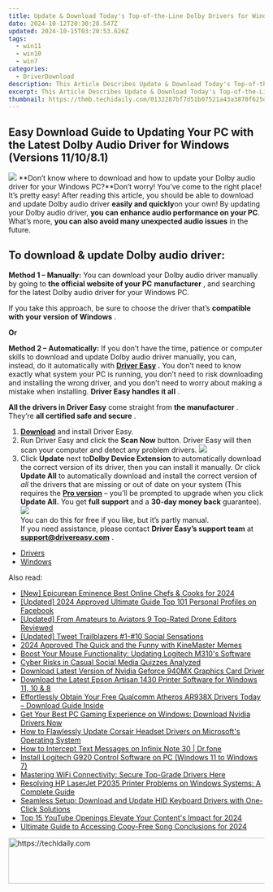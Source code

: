 ```yaml
---
title: Update & Download Today's Top-of-the-Line Dolby Drivers for Windows 11, 10 & The Older Eightpoint Eleven
date: 2024-10-12T20:30:28.547Z
updated: 2024-10-15T03:20:53.626Z
tags:
  - win11
  - win10
  - win7
categories:
  - DriverDownload
description: This Article Describes Update & Download Today's Top-of-the-Line Dolby Drivers for Windows 11, 10 & The Older Eightpoint Eleven
excerpt: This Article Describes Update & Download Today's Top-of-the-Line Dolby Drivers for Windows 11, 10 & The Older Eightpoint Eleven
thumbnail: https://thmb.techidaily.com/0132287bf7d51b07521a43a3870f625dc6e6364d7e4121c0d057d3f42a0a988f.jpg
---
```


## Easy Download Guide to Updating Your PC with the Latest Dolby Audio Driver for Windows (Versions 11/10/8.1)

![](https://images.drivereasy.com/wp-content/uploads/2019/01/snap000424-300x186.png)   **Don’t know where to download and how to update your Dolby audio driver for your Windows PC?**Don’t worry! You’ve come to the right place! It’s pretty easy! After reading this article, you should be able to download and update Dolby audio driver **easily and quickly**on your own! By updating your Dolby audio driver, **you**  **can**  **enhance audio performance on your PC**. What’s more, **you can also avoid many unexpected audio issues**  in the future.

## **To download & update Dolby audio driver:**

**Method 1 – Manually:**  You can download your Dolby audio driver manually by going to **the official website of your PC** **manufacturer**  , and searching for the latest Dolby audio driver for your Windows PC.

 If you take this approach, be sure to choose the driver that’s **compatible with** **your version of Windows** .

**Or**

**Method 2 – Automatically:**   If you don’t have the time, patience or computer skills to download and update Dolby audio driver manually, you can, instead, do it automatically with **[Driver Easy](https://tools.techidaily.com/drivereasy/download/) .**  You don’t need to know exactly what system your PC is running, you don’t need to risk downloading and installing the wrong driver, and you don’t need to worry about making a mistake when installing. **Driver Easy handles it all** .

**All the drivers in Driver Easy** come straight from **the manufacturer** . They‘re **all certified safe and secure** .

1. **[Download](https://tools.techidaily.com/drivereasy/download/)**  and install Driver Easy.
2. Run Driver Easy and click the **Scan Now**  button. Driver Easy will then scan your computer and detect any problem drivers. ![](https://images.drivereasy.com/wp-content/uploads/2019/01/snap000425.png)
3. Click **Update**  next to**Dolby Device Extension** to automatically download the correct version of its driver, then you can install it manually. Or click **Update All**  to automatically download and install the correct version of _all_  the drivers that are missing or out of date on your system (This requires the **[Pro version](https://tools.techidaily.com/drivereasy/download/)**  – you’ll be prompted to upgrade when you click **Update All.** You get **full support**  and a **30-day money back**  guarantee).  
![](https://images.drivereasy.com/wp-content/uploads/2019/01/snap000426.png)  
 You can do this for free if you like, but it’s partly manual.  
 If you need assistance, please contact **Driver Easy’s support team** at [**support@drivereasy.com**](https://tools.techidaily.com/drivereasy/download/) .

* [Drivers](https://tools.techidaily.com/drivereasy/download/)
* [Windows](https://tools.techidaily.com/drivereasy/download/)

<ins class="adsbygoogle"
     style="display:block"
     data-ad-format="autorelaxed"
     data-ad-client="ca-pub-7571918770474297"
     data-ad-slot="1223367746"></ins>

<ins class="adsbygoogle"
     style="display:block"
     data-ad-client="ca-pub-7571918770474297"
     data-ad-slot="8358498916"
     data-ad-format="auto"
     data-full-width-responsive="true"></ins>

<span class="atpl-alsoreadstyle">Also read:</span>
<div><ul>
<li><a href="https://facebook-record-videos.techidaily.com/new-epicurean-eminence-best-online-chefs-and-cooks-for-2024/"><u>[New] Epicurean Eminence Best Online Chefs & Cooks for 2024</u></a></li>
<li><a href="https://facebook-video-content.techidaily.com/updated-2024-approved-ultimate-guide-top-101-personal-profiles-on-facebook/"><u>[Updated] 2024 Approved Ultimate Guide Top 101 Personal Profiles on Facebook</u></a></li>
<li><a href="https://some-techniques.techidaily.com/updated-from-amateurs-to-aviators-9-top-rated-drone-editors-reviewed/"><u>[Updated] From Amateurs to Aviators 9 Top-Rated Drone Editors Reviewed</u></a></li>
<li><a href="https://twitter-clips.techidaily.com/updated-tweet-trailblazers-1-10-social-sensations/"><u>[Updated] Tweet Trailblazers #1-#10 Social Sensations</u></a></li>
<li><a href="https://some-skills.techidaily.com/2024-approved-the-quick-and-the-funny-with-kinemaster-memes/"><u>2024 Approved The Quick and the Funny with KineMaster Memes</u></a></li>
<li><a href="https://win-dash.techidaily.com/boost-your-mouse-functionality-updating-logitech-m310s-software/"><u>Boost Your Mouse Functionality: Updating Logitech M310's Software</u></a></li>
<li><a href="https://facebook.techidaily.com/cyber-risks-in-casual-social-media-quizzes-analyzed/"><u>Cyber Risks in Casual Social Media Quizzes Analyzed</u></a></li>
<li><a href="https://win-dash.techidaily.com/download-latest-version-of-nvidia-geforce-940mx-graphics-card-driver/"><u>Download Latest Version of Nvidia Geforce 940MX Graphics Card Driver</u></a></li>
<li><a href="https://win-dash.techidaily.com/download-the-latest-epson-artisan-1430-printer-software-for-windows-11-10-and-8/"><u>Download the Latest Epson Artisan 1430 Printer Software for Windows 11, 10 & 8</u></a></li>
<li><a href="https://win-dash.techidaily.com/effortlessly-obtain-your-free-qualcomm-atheros-ar938x-drivers-today-download-guide-inside/"><u>Effortlessly Obtain Your Free Qualcomm Atheros AR938X Drivers Today – Download Guide Inside</u></a></li>
<li><a href="https://win-dash.techidaily.com/1722974555704-get-your-best-pc-gaming-experience-on-windows-download-nvidia-drivers-now/"><u>Get Your Best PC Gaming Experience on Windows: Download Nvidia Drivers Now</u></a></li>
<li><a href="https://win-dash.techidaily.com/how-to-flawlessly-update-corsair-headset-drivers-on-microsofts-operating-system/"><u>How to Flawlessly Update Corsair Headset Drivers on Microsoft's Operating System</u></a></li>
<li><a href="https://android-location-track.techidaily.com/how-to-intercept-text-messages-on-infinix-note-30-drfone-by-drfone-virtual-android/"><u>How to Intercept Text Messages on Infinix Note 30 | Dr.fone</u></a></li>
<li><a href="https://win-dash.techidaily.com/install-logitech-g920-control-software-on-pc-windows-11-to-windows-7/"><u>Install Logitech G920 Control Software on PC (Windows 11 to Windows 7)</u></a></li>
<li><a href="https://driver-download.techidaily.com/1722969993933-mastering-wifi-connectivity-secure-top-grade-drivers-here/"><u>Mastering WiFi Connectivity: Secure Top-Grade Drivers Here</u></a></li>
<li><a href="https://win-dash.techidaily.com/resolving-hp-laserjet-p2035-printer-problems-on-windows-systems-a-complete-guide/"><u>Resolving HP LaserJet P2035 Printer Problems on Windows Systems: A Complete Guide</u></a></li>
<li><a href="https://win-dash.techidaily.com/seamless-setup-download-and-update-hid-keyboard-drivers-with-one-click-solutions/"><u>Seamless Setup: Download and Update HID Keyboard Drivers with One-Click Solutions</u></a></li>
<li><a href="https://youtube-tips.techidaily.com/5-youtube-openings-elevate-your-contents-impact-for-2024/"><u>Top 15 YouTube Openings Elevate Your Content's Impact for 2024</u></a></li>
<li><a href="https://sound-tweaking.techidaily.com/ultimate-guide-to-accessing-copy-free-song-conclusions-for-2024/"><u>Ultimate Guide to Accessing Copy-Free Song Conclusions for 2024</u></a></li>
</ul></div>

<!-- affiliate ads begin -->
<a href="https://appsumo.8odi.net/c/5597632/2123732/7443" target="_top" id="2123732">
  <img src="//a.impactradius-go.com/display-ad/7443-2123732" border="0" alt="https://techidaily.com" width="600" height="90"/>
</a>
<img height="0" width="0" src="https://appsumo.8odi.net/i/5597632/2123732/7443" style="position:absolute;visibility:hidden;" border="0" />
<!-- affiliate ads end -->

